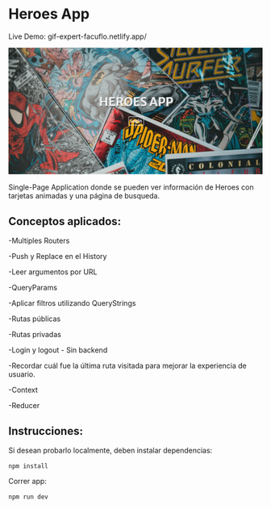 # Heroes App 

Live Demo: gif-expert-facuflo.netlify.app/

![plot](./public/assets/screen.png)

Single-Page Application donde se pueden ver información de Heroes con tarjetas animadas y una página de busqueda.

## Conceptos aplicados:

-Multiples Routers

-Push y Replace en el History

-Leer argumentos por URL

-QueryParams

-Aplicar filtros utilizando QueryStrings

-Rutas públicas

-Rutas privadas

-Login y logout - Sin backend

-Recordar cuál fue la última ruta visitada para mejorar la experiencia de usuario.

-Context

-Reducer

## Instrucciones: 
Si desean probarlo localmente, deben instalar dependencias:
```
npm install
```
Correr app:
```
npm run dev
```